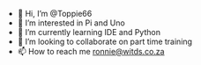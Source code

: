 - 👋 Hi, I’m @Toppie66
- 👀 I’m interested in Pi and Uno
- 🌱 I’m currently learning IDE and Python
- 💞️ I’m looking to collaborate on part time training
- 📫 How to reach me ronnie@witds.co.za

<!---
Toppie66/Toppie66 is a ✨ special ✨ repository because its `README.md` (this file) appears on your GitHub profile.
You can click the Preview link to take a look at your changes.
--->
